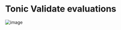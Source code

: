 # Tonic Validate evaluations

![image](https://github.com/graphlit/graphlit-evals/assets/13594550/c4133d7f-6072-4449-998e-19873882b13a)
